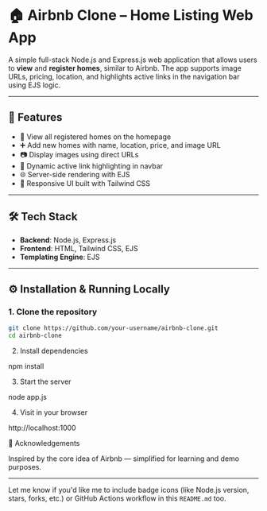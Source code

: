 # 🏠 Airbnb Clone – Home Listing Web App

A simple full-stack Node.js and Express.js web application that allows users to **view** and **register homes**, similar to Airbnb. The app supports image URLs, pricing, location, and highlights active links in the navigation bar using EJS logic.

---

## 🚀 Features

- 🏡 View all registered homes on the homepage
- ➕ Add new homes with name, location, price, and image URL
- 📷 Display images using direct URLs
- 🧠 Dynamic active link highlighting in navbar
- 🌐 Server-side rendering with EJS
- 🎨 Responsive UI built with Tailwind CSS

---

## 🛠️ Tech Stack

- **Backend**: Node.js, Express.js
- **Frontend**: HTML, Tailwind CSS, EJS
- **Templating Engine**: EJS

---
## ⚙️ Installation & Running Locally

### 1. Clone the repository

```bash
git clone https://github.com/your-username/airbnb-clone.git
cd airbnb-clone

```

2. Install dependencies

npm install

3. Start the server

node app.js

4. Visit in your browser

http://localhost:1000

🙌 Acknowledgements

Inspired by the core idea of Airbnb — simplified for learning and demo purposes.



---

Let me know if you'd like me to include badge icons (like Node.js version, stars, forks, etc.) or GitHub Actions workflow in this `README.md` too.

